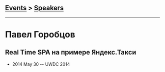 ## [Events](../README.md) > [Speakers](../speakers.md)
---

# Павел Горобцов

## Real Time SPA на примере Яндекс.Такси
- 2014 May 30 -- UWDC 2014    
